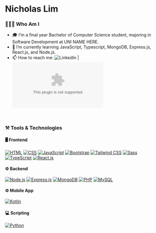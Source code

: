 <h1>Nicholas Lim</h1>

<h3 align="left">👩🏻‍💻 Who Am I</h3>

- 🎓 I’m a final year Bachelor of Computer Science student, majoring in Software Development at UNI NAME HERE.
- 🌱 I’m currently learning JavaScript, Typescript, MongoDB, Express.js, React.js, and Node.js.
- 📫 How to reach me: ![LinkedIn](https://www.linkedin.com/in/nicholasjlim/) | ![Email](mailto:jsnexpl@gmail.com)

<br/>

<h3 align="left">⚒️ Tools & Technologies</h3>
<h4 align="left">🖥️ Frontend</h4>

[![HTML](https://img.shields.io/badge/-HTML-E34F26?logo=html5&logoColor=white&style=for-the-badge)](#)
[![CSS](https://img.shields.io/badge/-CSS-1572B6?logo=css3&logoColor=white&style=for-the-badge)](#)
[![JavaScript](https://img.shields.io/badge/-JavaScript-F7DF1E?logo=javascript&logoColor=black&style=for-the-badge)](#)
[![Bootstrap](https://img.shields.io/badge/-Bootstrap-7952B3?logo=bootstrap&logoColor=white&style=for-the-badge)](#)
[![Tailwind CSS](https://img.shields.io/badge/-Tailwind%20CSS-06B6D4?logo=tailwindcss&logoColor=white&style=for-the-badge)](#)
[![Sass](https://img.shields.io/badge/-Sass-CC6699?logo=sass&logoColor=white&style=for-the-badge)](#)
[![TypeScript](https://img.shields.io/badge/-TypeScript-3178C6?logo=typescript&logoColor=white&style=for-the-badge)](#)
[![React.js](https://img.shields.io/badge/-React.js-61DAFB?logo=react&logoColor=black&style=for-the-badge)](#)

<h4 align="left">⚙️ Backend</h4>

[![Node.js](https://img.shields.io/badge/-Node.js-339933?logo=node.js&logoColor=white&style=for-the-badge)](#)
[![Express.js](https://img.shields.io/badge/-Express.js-000000?logo=express&logoColor=white&style=for-the-badge)](#)
[![MongoDB](https://img.shields.io/badge/-MongoDB-47A248?logo=mongodb&logoColor=white&style=for-the-badge)](#)
[![PHP](https://img.shields.io/badge/-PHP-777BB4?logo=php&logoColor=white&style=for-the-badge)](#)
[![MySQL](https://img.shields.io/badge/-MySQL-4479A1?logo=mysql&logoColor=white&style=for-the-badge)](#)

<h4 align="left">⚙️ Mobile App </h4>

[![Kotlin](https://img.shields.io/badge/-Kotlin-7F52FF?logo=kotlin&logoColor=white&style=for-the-badge)](#)

<h4 align="left">💻 Scripting</h4>

[![Python](https://img.shields.io/badge/-Python-3776AB?logo=python&logoColor=white&style=for-the-badge)](#)

<!--
**limnj22/limnj22** is a ✨ _special_ ✨ repository because its `README.md` (this file) appears on your GitHub profile.

Here are some ideas to get you started:

- 🔭 I’m currently working on ...
- 🌱 I’m currently learning ...
- 👯 I’m looking to collaborate on ...
- 🤔 I’m looking for help with ...
- 💬 Ask me about ...
- 📫 How to reach me: ...
- 😄 Pronouns: ...
- ⚡ Fun fact: ...
-->
